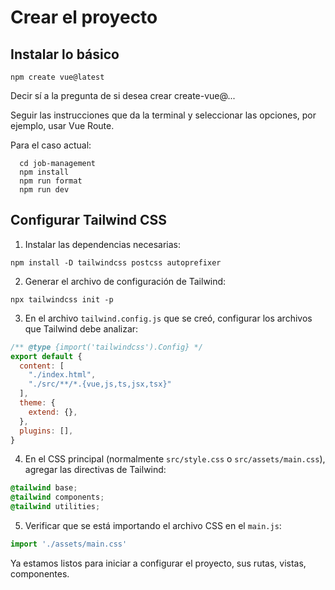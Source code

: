 
# Crear el proyecto

## Instalar lo básico

```shell
npm create vue@latest
```

Decir sí a la pregunta de si desea crear create-vue@...

Seguir las instrucciones que da la terminal y seleccionar las opciones, por ejemplo, usar Vue Route.

Para el caso actual: 

```shell
  cd job-management
  npm install
  npm run format
  npm run dev
```


## Configurar Tailwind CSS

1. Instalar las dependencias necesarias:

```shell
npm install -D tailwindcss postcss autoprefixer
```

2. Generar el archivo de configuración de Tailwind:

```shell
npx tailwindcss init -p
```

3. En el archivo `tailwind.config.js` que se creó, configurar los archivos que Tailwind debe analizar:

```js
/** @type {import('tailwindcss').Config} */
export default {
  content: [
    "./index.html",
    "./src/**/*.{vue,js,ts,jsx,tsx}"
  ],
  theme: {
    extend: {},
  },
  plugins: [],
}
```

4. En el CSS principal (normalmente `src/style.css` o `src/assets/main.css`), agregar las directivas de Tailwind:

```css
@tailwind base;
@tailwind components;
@tailwind utilities;
```

5. Verificar que se está importando el archivo CSS en el `main.js`:

```js
import './assets/main.css'
```

Ya estamos listos para iniciar a configurar el proyecto, sus rutas, vistas, componentes.

